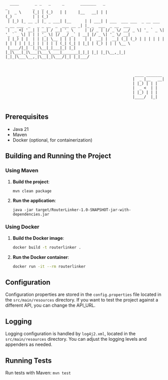 
```
  ____       _ _   _     _       _______   _                                                _           _   _                 
 |  _ \     (_| | (_)   | |     |__   __| | |                                              (_)         | | (_)                
 | |_) |_ __ _| |_ _ ___| |__      | | ___| | ___  ___ ___  _ __ ___  _ __ ___  _   _ _ __  _  ___ __ _| |_ _  ___  _ __  ___ 
 |  _ <| '__| | __| / __| '_ \     | |/ _ | |/ _ \/ __/ _ \| '_ ` _ \| '_ ` _ \| | | | '_ \| |/ __/ _` | __| |/ _ \| '_ \/ __|
 | |_) | |  | | |_| \__ | | | |    | |  __| |  __| (_| (_) | | | | | | | | | | | |_| | | | | | (_| (_| | |_| | (_) | | | \__ \
 |____/|_|  |_|\__|_|___|_| |_|    |_|\___|_|\___|\___\____|_______|_|_| |_| |_|\__,_|_| |_|_|\___\__,_|\__|_|\___/|_| |_|___/ 



                                                         ____ _______ 
                                                        |  _ |__   __|
                                                        | |_) | | |   
                                                        |  _ <  | |   
                                                        | |_) | | |   
                                                        |____/  |_| 


```




## Prerequisites

- Java 21
- Maven
- Docker (optional, for containerization)

## Building and Running the Project

### Using Maven

1. **Build the project**:
    ```
    mvn clean package
    ```

2. **Run the application**:
    ```
    java -jar target/RouterLinker-1.0-SNAPSHOT-jar-with-dependencies.jar
    ```

### Using Docker

1. **Build the Docker image**:
    ```sh
    docker build -t routerlinker .
    ```

2. **Run the Docker container**:
    ```sh
    docker run -it --rm routerlinker
    ```

## Configuration

Configuration properties are stored in the `config.properties` file located in the `src/main/resources` directory. If you want to test the project against a different API, you can change the API_URL.

## Logging

Logging configuration is handled by `log4j2.xml`, located in the `src/main/resources` directory. You can adjust the logging levels and appenders as needed.

## Running Tests

Run tests with Maven: `mvn test`
